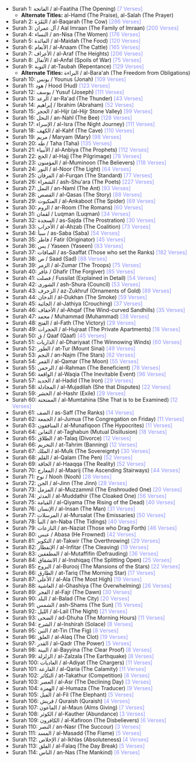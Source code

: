 - Surah 1: الفاتحة / al-Faatiha (The Opening) <span style="color:#8c90f9">[7 Verses]</span>
	- **Alternate Titles:** al-Hamd (The Praise), al-Salah (The Prayer)
- Surah 2: البَقَرَة / al-Baqarah (The Cow) <span style="color:#8c90f9">[286 Verses]</span>
- Surah 3: آل عمران / Aal Imraan (The Family of Imraan) <span style="color:#8c90f9">[200 Verses]</span>
- Surah 4: النساء / an-Nisa (The Women) <span style="color:#8c90f9">[176 Verses]</span>
- Surah 5: المائدة / al-Maidah (The Food) <span style="color:#8c90f9">[120 Verses]</span>
- Surah 6: الأنعام / al-Anaam (The Cattle) <span style="color:#8c90f9">[165 Verses]</span>
- Surah 7: الأعراف / al-Araf (The Heights) <span style="color:#8c90f9">[206 Verses]</span>
- Surah 8: الأنفال / al-Anfal (Spoils of War) <span style="color:#8c90f9">[75 Verses]</span>
- Surah 9: التوبة / at-Taubah (Repentance) <span style="color:#8c90f9">[129 Verses]</span>
	- **Alternate Titles:** البراءة /  al-Bara'ah (The Freedom from Obligations)
- Surah 10: يونس / Younus (Jonah) <span style="color:#8c90f9">[109 Verses]</span>
- Surah 11: هود / Hood (Hud) <span style="color:#8c90f9">[123 Verses]</span>
- Surah 12: يوسف / Yusuf (Joseph) <span style="color:#8c90f9">[111 Verses]</span>
- Surah 13: الرعد / ar-Ra'ad (The Thunder) <span style="color:#8c90f9">[43 Verses]</span>
- Surah 14: إبراهيم / Ibrahim (Abraham) <span style="color:#8c90f9">[52 Verses]</span>
- Surah 15: الحجر / al-Hijr (al-Hijr Stone Valley) <span style="color:#8c90f9">[99 Verses]</span>
- Surah 16: النحل / an-Nahl (The Bee) <span style="color:#8c90f9">[128 Verses]</span>
- Surah 17: الإسراء / al-Isra (The Night Journey) <span style="color:#8c90f9">[111 Verses]</span>
- Surah 18: الكهف / al-Kahf (The Cave) <span style="color:#8c90f9">[110 Verses]</span>
- Surah 19: مريم / Maryam (Mary) <span style="color:#8c90f9">[98 Verses]</span>
- Surah 20: طه / Taha (Taha) <span style="color:#8c90f9">[135 Verses]</span>
- Surah 21: الأنبياء / al-Anbiya (The Prophets) <span style="color:#8c90f9">[112 Verses]</span>
- Surah 22: الحج / al-Hajj (The Pilgrimage) <span style="color:#8c90f9">[78 Verses]</span>
- Surah 23: المؤمنون / al-Muminoon (The Believers) <span style="color:#8c90f9">[118 Verses]</span>
- Surah 24: النور / al-Noor (The Light) <span style="color:#8c90f9">[64 Verses]</span>
- Surah 25: الفرقان / al-Furqan (The Standard) <span style="color:#8c90f9">[77 Verses]</span>
- Surah 26: الشعراء / ash-Shu'ara (The Poets) <span style="color:#8c90f9">[227 Verses]</span>
- Surah 27: النمل / an-Naml (The Ant) <span style="color:#8c90f9">[93 Verses]</span>
- Surah 28: القصص / al-Qasas (The Story) <span style="color:#8c90f9">[88 Verses]</span>
- Surah 29: العنكبوت / al-Ankaboot (The Spider) <span style="color:#8c90f9">[69 Verses]</span>
- Surah 30: الروم / ar-Room (The Romans) <span style="color:#8c90f9">[60 Verses]</span>
- Surah 31: لقمان / Luqman (Luqman) <span style="color:#8c90f9">[34 Verses]</span>
- Surah 32: السجدة / as-Sajda (The Prostration) <span style="color:#8c90f9">[30 Verses]</span>
- Surah 33: الأحزاب / al-Ahzab (The Coalition) <span style="color:#8c90f9">[73 Verses]</span>
- Surah 34: سبأ / as-Saba (Saba) <span style="color:#8c90f9">[54 Verses]</span>
- Surah 35: فاطر / Fatir (Originator) <span style="color:#8c90f9">[45 Verses]</span>
- Surah 36: يس / Yaseen (Yaseen) <span style="color:#8c90f9">[83 Verses]</span>
- Surah 37: الصافات / as-Saaffat (Those who set the Ranks) <span style="color:#8c90f9">[182 Verses]</span>
- Surah 38: ص / Saad (Sad) <span style="color:#8c90f9">[88 Verses]</span>
- Surah 39: الزمر / al-Zumar (The Troops) <span style="color:#8c90f9">[75 Verses]</span>
- Surah 40: غافر / Ghafir (The Forgiver) <span style="color:#8c90f9">[85 Verses]</span>
- Surah 41: فصلت / Fussilat (Explained in Detail) <span style="color:#8c90f9">[54 Verses]</span>
- Surah 42: الشورى / ash-Shura (Council) <span style="color:#8c90f9">[53 Verses]</span>
- Surah 43: الزخرف / az-Zukhruf (Ornaments of Gold) <span style="color:#8c90f9">[89 Verses]</span>
- Surah 44: الدخان / al-Dukhan (The Smoke) <span style="color:#8c90f9">[59 Verses]</span>
- Surah 45: الجاثية / al-Jathiya (Crouching) <span style="color:#8c90f9">[37 Verses]</span>
- Surah 46: الأحقاف / al-Ahqaf (The Wind-curved Sandhills) <span style="color:#8c90f9">[35 Verses]</span>
- Surah 47: محمد / Muhammad (Muhammad) <span style="color:#8c90f9">[38 Verses]</span>
- Surah 48: الفتح / al-Fath (The Victory) <span style="color:#8c90f9">[29 Verses]</span>
- Surah 49: الحجرات / al-Hujraat (The Private Apartments) <span style="color:#8c90f9">[18 Verses]</span>
- Surah 50: ق / Qaaf (Qaaf) <span style="color:#8c90f9">[45 Verses]</span>
- Surah 51: الذاريات / al-Dhariyaat (The Winnowing Winds) <span style="color:#8c90f9">[60 Verses]</span>
- Surah 52: الطور / at-Tur (Mount Sinai) <span style="color:#8c90f9">[49 Verses]</span>
- Surah 53: النجم / an-Najm (The Stars) <span style="color:#8c90f9">[62 Verses]</span>
- Surah 54: القمر / al-Qamar (The Moon) <span style="color:#8c90f9">[55 Verses]</span>
- Surah 55: الرحمن / al-Rahman (The Beneficient) <span style="color:#8c90f9">[78 Verses]</span>
- Surah 56: الواقعة / al-Waqia (The Inevitable Event) <span style="color:#8c90f9">[96 Verses]</span>
- Surah 57: الحديد / al-Hadid (The Iron) <span style="color:#8c90f9">[29 Verses]</span>
- Surah 58: المجادلة / al-Mujadilah (She that Disputes) <span style="color:#8c90f9">[22 Verses]</span>
- Surah 59: الحشر / al-Hashr (Exile) <span style="color:#8c90f9">[29 Verses]</span>
- Surah 60: الممتحنة / al-Mumtahina (She That is to be Examined) <span style="color:#8c90f9">[12 Verses]</span>
- Surah 61: الصف / as-Saff (The Ranks) <span style="color:#8c90f9">[14 Verses]</span>
- Surah 62: الجمعة / al-Jumua (The Congregation on Friday) <span style="color:#8c90f9">[11 Verses]</span>
- Surah 63: المنافقون / al-Munafiqoon (The Hypocrites) <span style="color:#8c90f9">[11 Verses]</span>
- Surah 64: التغابن / at-Taghabun (Mutual Disillusion) <span style="color:#8c90f9">[18 Verses]</span>
- Surah 65: الطلاق / at-Talaq (Divorce) <span style="color:#8c90f9">[12 Verses]</span>
- Surah 66: التحريم / at-Tahrim (Banning) <span style="color:#8c90f9">[12 Verses]</span>
- Surah 67: الملك / al-Mulk (The Sovereignty) <span style="color:#8c90f9">[30 Verses]</span>
- Surah 68: القلم / al-Qalam (The Pen) <span style="color:#8c90f9">[52 Verses]</span>
- Surah 69: الحاقة / al-Haaqqa (The Reality) <span style="color:#8c90f9">[52 Verses]</span>
- Surah 70: المعارج / al-Maarij (The Ascending Stairways) <span style="color:#8c90f9">[44 Verses]</span>
- Surah 71: نوح / Nooh (Nooh) <span style="color:#8c90f9">[28 Verses]</span>
- Surah 72: الجن / al-Jinn (The Jinn) <span style="color:#8c90f9">[28 Verses]</span>
- Surah 73: المزمل / al-Muzzammil (The Enshrouded One) <span style="color:#8c90f9">[20 Verses]</span>
- Surah 74: المدثر / al-Muddathir (The Cloaked One) <span style="color:#8c90f9">[56 Verses]</span>
- Surah 75: القيامة / al-Qiyama (The Rising of the Dead) <span style="color:#8c90f9">[40 Verses]</span>
- Surah 76: الإنسان / al-Insan (The Man) <span style="color:#8c90f9">[31 Verses]</span>
- Surah 77: المرسلات / al-Mursalat (The Emissaries) <span style="color:#8c90f9">[50 Verses]</span>
- Surah 78: النبأ / an-Naba (The Tidings) <span style="color:#8c90f9">[40 Verses]</span>
- Surah 79: النازعات / an-Naziat (Those who Drag Forth) <span style="color:#8c90f9">[46 Verses]</span>
- Surah 80: عبس / Abasa (He Frowned) <span style="color:#8c90f9">[42 Verses]</span>
- Surah 81: التكوير / at-Takwir (The Overthrowing) <span style="color:#8c90f9">[29 Verses]</span>
- Surah 82: الإنفطار / al-Infitar (The Cleaving) <span style="color:#8c90f9">[19 Verses]</span>
- Surah 83: المطففين / al-Mutaffifin (Defrauding) <span style="color:#8c90f9">[36 Verses]</span>
- Surah 84: الانشقاق / al-Inshiqaq (The Splitting Open) <span style="color:#8c90f9">[25 Verses]</span>
- Surah 85: البروج / al-Burooj (The Mansions of the Stars) <span style="color:#8c90f9">[22 Verses]</span>
- Surah 86: الطارق / at-Tariq (The Morning Star) <span style="color:#8c90f9">[17 Verses]</span>
- Surah 87: الأعلى / al-Ala (The Most High) <span style="color:#8c90f9">[19 Verses]</span>
- Surah 88: الغاشية / al-Ghashiya (The Overwhelming) <span style="color:#8c90f9">[26 Verses]</span>
- Surah 89: الفجر / al-Fajr (The Dawn) <span style="color:#8c90f9">[30 Verses]</span>
- Surah 90: البلد / al-Balad (The City) <span style="color:#8c90f9">[20 Verses]</span>
- Surah 91: الشمس / ash-Shams (The Sun) <span style="color:#8c90f9">[15 Verses]</span>
- Surah 92: الليل / al-Lail (The Night) <span style="color:#8c90f9">[21 Verses]</span>
- Surah 93: الضحى / ad-Dhuha (The Morning Hours) <span style="color:#8c90f9">[11 Verses]</span>
- Surah 94: الشرح / al-Inshirah (Solace) <span style="color:#8c90f9">[8 Verses]</span>
- Surah 95: التين / at-Tin (The Fig) <span style="color:#8c90f9">[8 Verses]</span>
- Surah 96: العلق / al-Alaq (The Clot) <span style="color:#8c90f9">[19 Verses]</span>
- Surah 97: القدر / al-Qadr (The Power) <span style="color:#8c90f9">[5 Verses]</span>
- Surah 98: البينة / al-Bayyina (The Clear Proof) <span style="color:#8c90f9">[8 Verses]</span>
- Surah 99: الزلزلة / al-Zalzala (The Earthquake) <span style="color:#8c90f9">[8 Verses]</span>
- Surah 100: العاديات / al-Adiyat (The Chargers) <span style="color:#8c90f9">[11 Verses]</span>
- Surah 101: القارعة / al-Qaria (The Calamity) <span style="color:#8c90f9">[11 Verses]</span>
- Surah 102: التكاثر / at-Takathur (Competition) <span style="color:#8c90f9">[8 Verses]</span>
- Surah 103: العصر / al-Asr (The Declining Day) <span style="color:#8c90f9">[3 Verses]</span>
- Surah 104: الهمزة / al-Humaza (The Traducer) <span style="color:#8c90f9">[9 Verses]</span>
- Surah 105: الفيل / al-Fil (The Elephant) <span style="color:#8c90f9">[5 Verses]</span>
- Surah 106: قريش / Quraish (Quraish) <span style="color:#8c90f9">[4 Verses]</span>
- Surah 107: الماعون / al-Maun (Alms Giving) <span style="color:#8c90f9">[7 Verses]</span>
- Surah 108: الكوثر / al-Kauther (Abundance) <span style="color:#8c90f9">[3 Verses]</span>
- Surah 109: الكافرون / al-Kafiroon (The Disbelievers) <span style="color:#8c90f9">[6 Verses]</span>
- Surah 110: النصر / an-Nasr (The Succour) <span style="color:#8c90f9">[3 Verses]</span>
- Surah 111: المسد / al-Masadd (The Flame) <span style="color:#8c90f9">[5 Verses]</span>
- Surah 112: الإخلاص / al-Ikhlas (Absoluteness) <span style="color:#8c90f9">[4 Verses]</span>
- Surah 113: الفلق / al-Falaq (The Day Break) <span style="color:#8c90f9">[5 Verses]</span>
- Surah 114: الناس / an-Nas (The Mankind) <span style="color:#8c90f9">[6 Verses]</span>